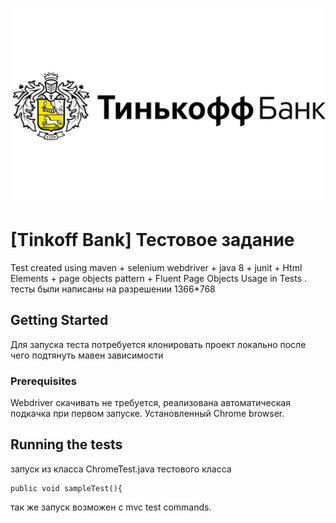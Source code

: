 ![Tinkoff-Bank logo|10x10](./tinkoff.png)
# [Tinkoff Bank] Тестовое задание

Test created using maven + selenium webdriver + java 8 + junit + Html Elements + page objects pattern + Fluent Page Objects Usage in Tests
. 
тесты были написаны на разрешении 1366*768

## Getting Started

Для запуска теста потребуется клонировать проект локально после чего подтянуть мавен зависимости


### Prerequisites

Webdriver скачивать не требуется, реализована автоматическая подкачка при первом запуске.
Установленный Chrome browser.
## Running the tests
запуск из класса ChromeTest.java тестового класса
```
public void sampleTest(){
```
так же запуск возможен с mvc test commands.
